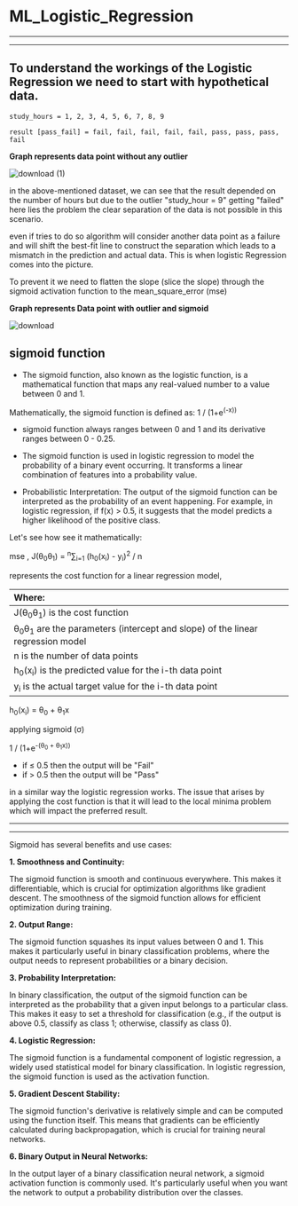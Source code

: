 # ML_Logistic_Regression
---
---

## To understand the workings of the Logistic Regression we need to start with hypothetical data.
```
study_hours = 1, 2, 3, 4, 5, 6, 7, 8, 9

result [pass_fail] = fail, fail, fail, fail, fail, pass, pass, pass, fail

```
**Graph represents data point without any outlier**

![download (1)](https://github.com/MANOJ-S-NEGI/ML_Logistic_Regression/assets/99602627/1f8c317a-7a9c-4792-a036-cab77eeec028)



in the above-mentioned dataset, we can see that the result depended on the number of hours but due to the outlier "study_hour = 9" getting "failed" here lies the problem the clear separation of the data is not possible in this scenario. 

even if tries to do so algorithm will consider another data point as a failure and will shift the best-fit line to construct the separation which leads to a mismatch in the prediction and actual data. This is when logistic Regression comes into the picture.

To prevent it we need to flatten the slope (slice the slope) through the sigmoid activation function to the mean_square_error (mse)

**Graph represents Data point with outlier and sigmoid**


![download](https://github.com/MANOJ-S-NEGI/ML_Logistic_Regression/assets/99602627/e2f67f49-c7cd-4a29-a79e-ad0d4daf30e8)


## sigmoid function
- The sigmoid function, also known as the logistic function, is a mathematical function that maps any real-valued number to a value between 0 and 1.

Mathematically, the sigmoid function is defined as:  1 / (1+e<sup>(-x))

 - sigmoid function always ranges between 0 and 1 and its derivative ranges between 0 - 0.25.

 - The sigmoid function is used in logistic regression to model the probability of a binary event occurring. It transforms a linear combination of features into a probability value.

- Probabilistic Interpretation: The output of the sigmoid function can be interpreted as the probability of an event happening. For example, in logistic regression, if f(x) > 0.5, it suggests that the model predicts a higher likelihood of the positive class.



Let's see how see it mathematically:

mse , J(θ<sub>0</sub>θ<sub>1</sub>) = <sup>n</sup>∑<sub>i=1</sub> (h<sub>0</sub>(x<sub>i</sub>) - y<sub>i</sub>)<sup>2</sup> / n 

represents the cost function for a linear regression model, 

   |Where:|
   |:-|
   |J(θ<sub>0</sub>θ<sub>1</sub>) is the cost function|
   |θ<sub>0</sub>θ<sub>1</sub> are the parameters (intercept and slope) of the linear regression model|
   |n is the number of data points|
   |h<sub>0</sub>(x<sub>i</sub>) is the predicted value for the i-th data point|
   |y<sub>i</sub> is the actual target value for the i-th data point|

h<sub>0</sub>(x<sub>i</sub>) = θ<sub>0</sub> + θ<sub>1</sub>x

applying sigmoid (σ) 

1 / (1+e<sup>-(θ<sub>0</sub> + θ<sub>1</sub>x))  
- if  ≤ 0.5 then the output will be "Fail"
- if  > 0.5 then the output will be "Pass"
 
in a similar way the logistic regression works.
The issue that arises by applying the cost function is that it will lead to the local minima problem which will impact the preferred result.


---
---
Sigmoid has several benefits and use cases:

**1. Smoothness and Continuity:**

The sigmoid function is smooth and continuous everywhere. This makes it differentiable, which is crucial for optimization algorithms like gradient descent. The smoothness of the sigmoid function allows for efficient optimization during training.

**2. Output Range:**

The sigmoid function squashes its input values between 0 and 1. This makes it particularly useful in binary classification problems, where the output needs to represent probabilities or a binary decision.

**3. Probability Interpretation:**

In binary classification, the output of the sigmoid function can be interpreted as the probability that a given input belongs to a particular class. This makes it easy to set a threshold for classification (e.g., if the output is above 0.5, classify as class 1; otherwise, classify as class 0).

**4. Logistic Regression:**

The sigmoid function is a fundamental component of logistic regression, a widely used statistical model for binary classification. In logistic regression, the sigmoid function is used as the activation function.

**5. Gradient Descent Stability:**

The sigmoid function's derivative is relatively simple and can be computed using the function itself. This means that gradients can be efficiently calculated during backpropagation, which is crucial for training neural networks.

**6. Binary Output in Neural Networks:**

In the output layer of a binary classification neural network, a sigmoid activation function is commonly used. It's particularly useful when you want the network to output a probability distribution over the classes.

